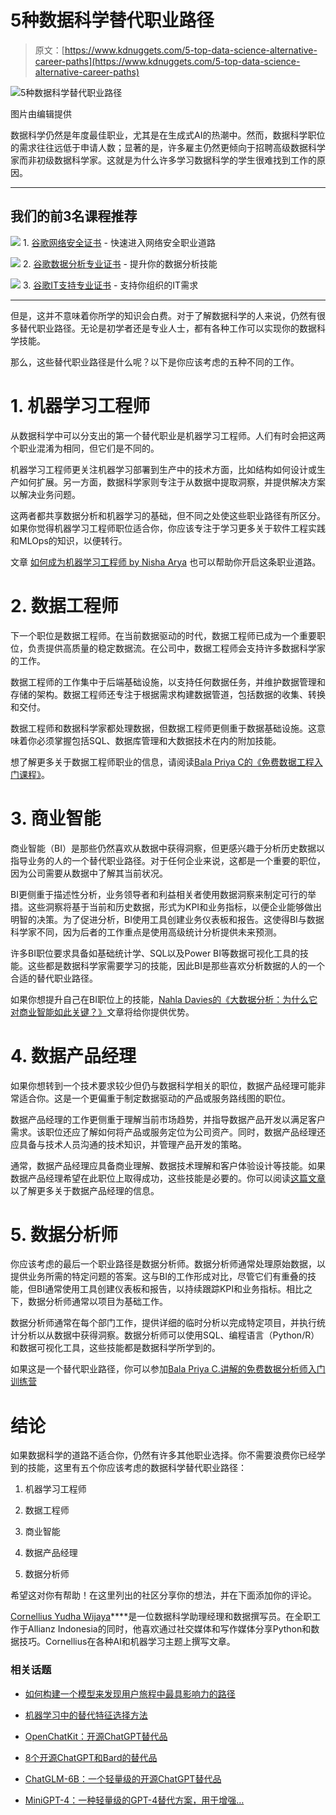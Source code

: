# 5种数据科学替代职业路径

> 原文：[https://www.kdnuggets.com/5-top-data-science-alternative-career-paths](https://www.kdnuggets.com/5-top-data-science-alternative-career-paths)

![5种数据科学替代职业路径](../Images/dd02b1d6240bba7b700d906d4bbaff71.png)

图片由编辑提供

数据科学仍然是年度最佳职业，尤其是在生成式AI的热潮中。然而，数据科学职位的需求往往远低于申请人数；显著的是，许多雇主仍然更倾向于招聘高级数据科学家而非初级数据科学家。这就是为什么许多学习数据科学的学生很难找到工作的原因。

* * *

## 我们的前3名课程推荐

![](../Images/0244c01ba9267c002ef39d4907e0b8fb.png) 1\. [谷歌网络安全证书](https://www.kdnuggets.com/google-cybersecurity) - 快速进入网络安全职业道路

![](../Images/e225c49c3c91745821c8c0368bf04711.png) 2\. [谷歌数据分析专业证书](https://www.kdnuggets.com/google-data-analytics) - 提升你的数据分析技能

![](../Images/0244c01ba9267c002ef39d4907e0b8fb.png) 3\. [谷歌IT支持专业证书](https://www.kdnuggets.com/google-itsupport) - 支持你组织的IT需求

* * *

但是，这并不意味着你所学的知识会白费。对于了解数据科学的人来说，仍然有很多替代职业路径。无论是初学者还是专业人士，都有各种工作可以实现你的数据科学技能。

那么，这些替代职业路径是什么呢？以下是你应该考虑的五种不同的工作。

# 1\. 机器学习工程师

从数据科学中可以分支出的第一个替代职业是机器学习工程师。人们有时会把这两个职业混淆为相同，但它们是不同的。

机器学习工程师更关注机器学习部署到生产中的技术方面，比如结构如何设计或生产如何扩展。另一方面，数据科学家则专注于从数据中提取洞察，并提供解决方案以解决业务问题。

这两者都共享数据分析和机器学习的基础，但不同之处使这些职业路径有所区分。如果你觉得机器学习工程师职位适合你，你应该专注于学习更多关于软件工程实践和MLOps的知识，以便转行。

文章 [如何成为机器学习工程师 by Nisha Arya](/2022/05/become-machine-learning-engineer.html) 也可以帮助你开启这条职业道路。

# 2\. 数据工程师

下一个职位是数据工程师。在当前数据驱动的时代，数据工程师已成为一个重要职位，负责提供高质量的稳定数据流。在公司中，数据工程师会支持许多数据科学家的工作。

数据工程师的工作集中于后端基础设施，以支持任何数据任务，并维护数据管理和存储的架构。数据工程师还专注于根据需求构建数据管道，包括数据的收集、转换和交付。

数据工程师和数据科学家都处理数据，但数据工程师更侧重于数据基础设施。这意味着你必须掌握包括SQL、数据库管理和大数据技术在内的附加技能。

想了解更多关于数据工程师职业的信息，请阅读[Bala Priya C的《免费数据工程入门课程》](/free-data-engineering-course-for-beginners)。

# 3\. 商业智能

商业智能（BI）是那些仍然喜欢从数据中获得洞察，但更感兴趣于分析历史数据以指导业务的人的一个替代职业路径。对于任何企业来说，这都是一个重要的职位，因为公司需要从数据中了解其当前状况。

BI更侧重于描述性分析，业务领导者和利益相关者使用数据洞察来制定可行的举措。这些洞察将基于当前和历史数据，形式为KPI和业务指标，以便企业能够做出明智的决策。为了促进分析，BI使用工具创建业务仪表板和报告。这使得BI与数据科学家不同，因为后者的工作重点是使用高级统计分析提供未来预测。

许多BI职位要求具备如基础统计学、SQL以及Power BI等数据可视化工具的技能。这些都是数据科学家需要学习的技能，因此BI是那些喜欢分析数据的人的一个合适的替代职业路径。

如果你想提升自己在BI职位上的技能，[Nahla Davies的《大数据分析：为什么它对商业智能如此关键？》](/2023/06/big-data-analytics-crucial-business-intelligence.html)文章将给你提供优势。

# 4\. 数据产品经理

如果你想转到一个技术要求较少但仍与数据科学相关的职位，数据产品经理可能非常适合你。这是一个更偏重于制定数据驱动的产品或服务路线图的职位。

数据产品经理的工作更侧重于理解当前市场趋势，并指导数据产品开发以满足客户需求。该职位还应了解如何将产品或服务定位为公司资产。同时，数据产品经理还应具备与技术人员沟通的技术知识，并管理产品开发的策略。

通常，数据产品经理应具备商业理解、数据技术理解和客户体验设计等技能。如果数据产品经理希望在此职位上取得成功，这些技能是必要的。你可以阅读[这篇文章](https://www.productplan.com/glossary/data-product-manager/)以了解更多关于数据产品经理的信息。

# 5. 数据分析师

你应该考虑的最后一个职业路径是数据分析师。数据分析师通常处理原始数据，以提供业务所需的特定问题的答案。这与BI的工作形成对比，尽管它们有重叠的技能，但BI通常使用工具创建仪表板和报告，以持续跟踪KPI和业务指标。相比之下，数据分析师通常以项目为基础工作。

数据分析师通常在每个部门工作，提供详细的临时分析以完成特定项目，并执行统计分析以从数据中获得洞察。数据分析师可以使用SQL、编程语言（Python/R）和数据可视化工具，这些技能都是数据科学所学到的。

如果这是一个替代职业路径，你可以参加[Bala Priya C.讲解的免费数据分析师入门训练营](/free-data-analyst-bootcamp-for-beginners)

# 结论

如果数据科学的道路不适合你，仍然有许多其他职业选择。你不需要浪费你已经学到的技能，这里有五个你应该考虑的数据科学替代职业路径：

1.  机器学习工程师

1.  数据工程师

1.  商业智能

1.  数据产品经理

1.  数据分析师

希望这对你有帮助！在这里列出的社区分享你的想法，并在下面添加你的评论。

**[](https://www.linkedin.com/in/cornellius-yudha-wijaya/)**[Cornellius Yudha Wijaya](https://www.linkedin.com/in/cornellius-yudha-wijaya/)****是一位数据科学助理经理和数据撰写员。在全职工作于Allianz Indonesia的同时，他喜欢通过社交媒体和写作媒体分享Python和数据技巧。Cornellius在各种AI和机器学习主题上撰写文章。

### 相关话题

+   [如何构建一个模型来发现用户旅程中最具影响力的路径](https://www.kdnuggets.com/2022/09/objectiv-build-model-impactful-paths-user-journeys.html)

+   [机器学习中的替代特征选择方法](https://www.kdnuggets.com/2021/12/alternative-feature-selection-methods-machine-learning.html)

+   [OpenChatKit：开源ChatGPT替代品](https://www.kdnuggets.com/2023/03/openchatkit-opensource-chatgpt-alternative.html)

+   [8个开源ChatGPT和Bard的替代品](https://www.kdnuggets.com/2023/04/8-opensource-alternative-chatgpt-bard.html)

+   [ChatGLM-6B：一个轻量级的开源ChatGPT替代品](https://www.kdnuggets.com/2023/04/chatglm6b-lightweight-opensource-chatgpt-alternative.html)

+   [MiniGPT-4：一种轻量级的GPT-4替代方案，用于增强…](https://www.kdnuggets.com/2023/04/minigpt4-lightweight-alternative-gpt4-enhanced-visionlanguage-understanding.html)
